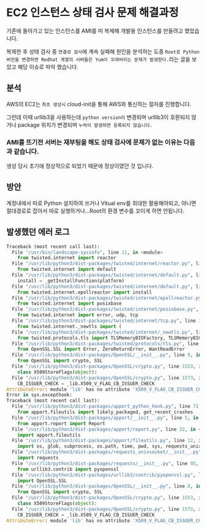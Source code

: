 # EC2 인스턴스 상태 검사 문제 해결과정

기존에 돌아가고 있는 인스턴스를 AMI를 떠 복제해 개발용 인스턴스를 만들려고 했었습니다.

복제한 후 상태 검사 중 `연결성 검사`에 계속 실패해 원인을 분석하는 도중 `Root로 Python 버전을 변경하면 Redhat 계열의 서버들은 Yum이 꼬여버리는 문제가 발생한다.`라는 글을 보았고 해당 이슈로 파악 했습니다.

## 분석


AWS의 EC2는 `최초 생성시` cloud-init을 통해 AWS와 통신하는 절차를 진행합니다.

그런데 이때 urllib3을 사용하는데 `python version이` 변경되며 urllib3이 호환되지 않거나 package 위치가 변경되며 `누락이 발생하면 등록되지 않습니다.`

### AMI를 뜨기전 서버는 재부팅을 해도 상태 검사에 문제가 없는 이유는 다음과 같습니다.

생성 당시 초기에 정상적으로 되었기 때문에 정상이였던 것 입니다.

## 방안

계정내에서 따로 Python 설치하여 쓰거나 Vitual env를 최대한 활용해야되고, 아니면 절대경로로 잡아서 따로 실행하거나...Root의 환경 변수를 꼬이게 하면 안됩니다.

## 발생했던 에러 로그
```python
Traceback (most recent call last):
  File "/usr/bin/landscape-sysinfo", line 11, in <module>
    from twisted.internet import reactor
  File "/usr/lib/python3/dist-packages/twisted/internet/reactor.py", line 38, in <module>
    from twisted.internet import default
  File "/usr/lib/python3/dist-packages/twisted/internet/default.py", line 56, in <module>
    install = _getInstallFunction(platform)
  File "/usr/lib/python3/dist-packages/twisted/internet/default.py", line 44, in _getInstallFunction
    from twisted.internet.epollreactor import install
  File "/usr/lib/python3/dist-packages/twisted/internet/epollreactor.py", line 24, in <module>
    from twisted.internet import posixbase
  File "/usr/lib/python3/dist-packages/twisted/internet/posixbase.py", line 18, in <module>
    from twisted.internet import error, udp, tcp
  File "/usr/lib/python3/dist-packages/twisted/internet/tcp.py", line 31, in <module>
    from twisted.internet._newtls import (
  File "/usr/lib/python3/dist-packages/twisted/internet/_newtls.py", line 21, in <module>
    from twisted.protocols.tls import TLSMemoryBIOFactory, TLSMemoryBIOProtocol
  File "/usr/lib/python3/dist-packages/twisted/protocols/tls.py", line 41, in <module>
    from OpenSSL.SSL import Error, ZeroReturnError, WantReadError
  File "/usr/lib/python3/dist-packages/OpenSSL/__init__.py", line 8, in <module>
    from OpenSSL import crypto, SSL
  File "/usr/lib/python3/dist-packages/OpenSSL/crypto.py", line 1553, in <module>
    class X509StoreFlags(object):
  File "/usr/lib/python3/dist-packages/OpenSSL/crypto.py", line 1573, in X509StoreFlags
    CB_ISSUER_CHECK = _lib.X509_V_FLAG_CB_ISSUER_CHECK
AttributeError: module 'lib' has no attribute 'X509_V_FLAG_CB_ISSUER_CHECK'
Error in sys.excepthook:
Traceback (most recent call last):
  File "/usr/lib/python3/dist-packages/apport_python_hook.py", line 72, in apport_excepthook
    from apport.fileutils import likely_packaged, get_recent_crashes
  File "/usr/lib/python3/dist-packages/apport/__init__.py", line 5, in <module>
    from apport.report import Report
  File "/usr/lib/python3/dist-packages/apport/report.py", line 32, in <module>
    import apport.fileutils
  File "/usr/lib/python3/dist-packages/apport/fileutils.py", line 12, in <module>
    import os, glob, subprocess, os.path, time, pwd, sys, requests_unixsocket
  File "/usr/lib/python3/dist-packages/requests_unixsocket/__init__.py", line 1, in <module>
    import requests
  File "/usr/lib/python3/dist-packages/requests/__init__.py", line 95, in <module>
    from urllib3.contrib import pyopenssl
  File "/usr/lib/python3/dist-packages/urllib3/contrib/pyopenssl.py", line 46, in <module>
    import OpenSSL.SSL
  File "/usr/lib/python3/dist-packages/OpenSSL/__init__.py", line 8, in <module>
    from OpenSSL import crypto, SSL
  File "/usr/lib/python3/dist-packages/OpenSSL/crypto.py", line 1553, in <module>
    class X509StoreFlags(object):
  File "/usr/lib/python3/dist-packages/OpenSSL/crypto.py", line 1573, in X509StoreFlags
    CB_ISSUER_CHECK = _lib.X509_V_FLAG_CB_ISSUER_CHECK
AttributeError: module 'lib' has no attribute 'X509_V_FLAG_CB_ISSUER_CHECK'
```
